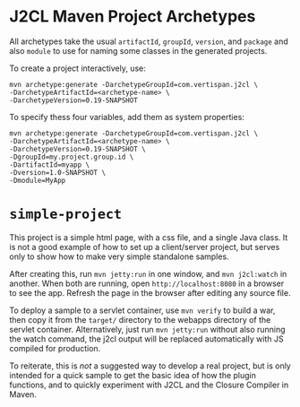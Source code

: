 # J2CL Maven Project Archetypes

All archetypes take the usual `artifactId`, `groupId`, `version`, and `package` and also `module` to
use for naming some classes in the generated projects.

To create a project interactively, use:
```
mvn archetype:generate -DarchetypeGroupId=com.vertispan.j2cl \
-DarchetypeArtifactId=<archetype-name> \
-DarchetypeVersion=0.19-SNAPSHOT
```

To specify thess four variables, add them as system properties:
```
mvn archetype:generate -DarchetypeGroupId=com.vertispan.j2cl \
-DarchetypeArtifactId=<archetype-name> \
-DarchetypeVersion=0.19-SNAPSHOT \
-DgroupId=my.project.group.id \
-DartifactId=myapp \
-Dversion=1.0-SNAPSHOT \
-Dmodule=MyApp
```

# `simple-project`

This project is a simple html page, with a css file, and a single Java class. It is not a good example
of how to set up a client/server project, but serves only to show how to make very simple standalone
samples.

After creating this, run `mvn jetty:run` in one window, and `mvn j2cl:watch` in another. When both are
running, open `http://localhost:8080` in a browser to see the app. Refresh the page in the browser
after editing any source file.

To deploy a sample to a servlet container, use `mvn verify` to build a war, then copy it from the
`target/` directory to the webapps directory of the servlet container. Alternatively, just run
`mvn jetty:run` without also running the watch command, the j2cl output will be replaced automatically
with JS compiled for production.

To reiterate, this is _not_ a suggested way to develop a real project, but is only intended for a quick
sample to get the basic idea of how the plugin functions, and to quickly experiment with J2CL and the
Closure Compiler in Maven.
